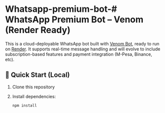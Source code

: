 # Whatsapp-premium-bot-# WhatsApp Premium Bot – Venom (Render Ready)

This is a cloud-deployable WhatsApp bot built with [Venom Bot](https://github.com/orkestral/venom), ready to run on [Render](https://render.com). It supports real-time message handling and will evolve to include subscription-based features and payment integration (M-Pesa, Binance, etc).

## 🚀 Quick Start (Local)

1. Clone this repository
2. Install dependencies:

   ```bash
   npm install
